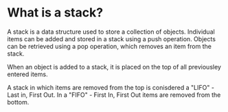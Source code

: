 # What is a stack?
A stack is a data structure used to store a collection of objects.
Individual items can be added and  stored in a stack using a push operation. Objects can be retrieved using a pop operation, which removes an item from the stack.

When an object is added to a stack, it is placed on the top of all previousley entered items. 

A stack in which items are removed from the top is conisdered a "LIFO" - Last in, First Out. In a "FIFO" - First In, First Out items are removed from the bottom.

